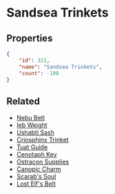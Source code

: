 # Sandsea Trinkets

<no description available>

## Properties

```json
{
    "id": 322,
    "name": "Sandsea Trinkets",
    "count": -100
}
```

## Related

- [Nebu Belt](../items/9313-nebu-belt.md)
- [Ieb Weight](../items/9314-ieb-weight.md)
- [Ushabti Sash](../items/9315-ushabti-sash.md)
- [Criosphinx Trinket](../items/9316-criosphinx-trinket.md)
- [Tuat Guide](../items/9317-tuat-guide.md)
- [Cenotaph Key](../items/9318-cenotaph-key.md)
- [Ostracon Supplies](../items/9319-ostracon-supplies.md)
- [Canopic Charm](../items/9320-canopic-charm.md)
- [Scarab's Soul](../items/19632-scarab-s-soul.md)
- [Lost Elf's Belt](../items/19633-lost-elf-s-belt.md)

